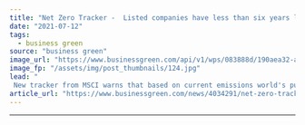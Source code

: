 ```yaml
---
title: "Net Zero Tracker -  Listed companies have less than six years left to align with 1.5C goal"
date: "2021-07-12"
tags: 
  - business green
source: "business green"
image_url: "https://www.businessgreen.com/api/v1/wps/083888d/190aea32-ae88-4521-99b0-9368ca134919/4/pa-stock-market-generic-1-185x114.jpg"
image_fp: "/assets/img/post_thumbnails/124.jpg"
lead: "
 New tracker from MSCI warns that based on current emissions world's publicly listed companies will burn through carbon budget before the end of the decade ..."
article_url: "https://www.businessgreen.com/news/4034291/net-zero-tracker-listed-companies-left-align-5c-goal"
---
```


---
